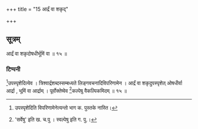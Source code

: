 +++
title = "15 आर्द्रं वा शकृद्"

+++

## सूत्रम्
आर्द्रं वा शकृदोषधीर्भूमिं वा ॥ १५ ॥  
### टिप्पनी
[^१]उपस्पृशेदित्येव । त्रिश्वार्द्रशब्दस्सम्बध्यते लिङ्गवचनादिविपरिणामेन । आर्द्रं वा शकृदुपस्पृशेत् ओषधीर्वा आर्द्रा , भूमिं वा आर्द्राम् । पूर्वोक्तेष्वेव [^२]कल्पेषु वैकल्पिकमिदम् ॥ १५ ॥  

[^१]:

    उपस्पृशेदिति विपरिणामेनेत्यन्तो भाग क. पुस्तके नास्ति।  

[^२]:

    'सर्वेषु' इति ख. च.पु । स्वल्पेषु इति ग. पु.। 
